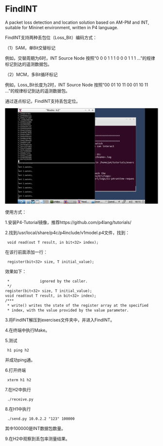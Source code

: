 # FindINT
A packet loss detection and location solution based on AM-PM and INT, suitable for Mininet environment, written in P4 language.

FindINT支持两种丢包位（Loss_Bit）编码方式：

（1）SAM，单Bit交替标记

例如，交替周期为6时，INT Source Node 按照“0 0 0 1 1 1 0 0 0 1 1 1 ...”的规律标记到达的遥测数据包。

（2）MCM，多Bit循环标记

例如，Loss_Bit长度为2时，INT Source Node 按照“00 01 10 11 00 01 10 11 ...”的规律标记到达的遥测数据包。

通过逐点标记，FindINT支持丢包定位。

![result](./result.jpg)


使用方式：

1.安装P4-Tutorial镜像，推荐https://github.com/p4lang/tutorials/

2.找到/usr/local/share/p4c/p4include/v1model.p4文件，找到：
     
     void read(out T result, in bit<32> index);

在该行前面添加一行：     
     
     register(bit<32> size, T initial_value);

效果如下：

     *              ignored by the caller.
     */
    register(bit<32> size, T initial_value);
    void read(out T result, in bit<32> index);
    /***
     * write() writes the state of the register array at the specified
     * index, with the value provided by the value parameter.


3.将FindINT解压到exercises文件夹中，并进入FindINT。

4.在终端中执行Make。

5.测试 

     h1 ping h2

并成功ping通。

6.打开终端

     xterm h1 h2

7.在H2中执行

     ./receive.py

8.在H1中执行

     ./send.py 10.0.2.2 "123" 100000
     
其中100000是INT数据包数量。

9.在H2中观察到丢包率测量结果。
